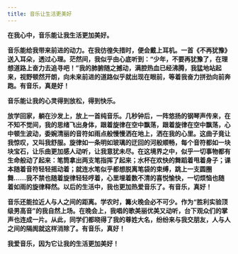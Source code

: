 ```yaml
---
title: 音乐让生活更美好
---
```

<!-- wp:paragraph -->
<p><strong>在我心中，音乐能让我生活更加美好。</strong><strong></strong></p>
<!-- /wp:paragraph -->

<!-- wp:paragraph -->
<p><strong>音乐能给我带来前进的动力。在我彷徨失措时，便会戴上耳机。一首《不再犹豫》送入耳朵，透过心理。茫然间，我似乎由心底听到：</strong><strong>“</strong><strong>少年，不要再犹豫了，在理想道路上奋力去追寻吧！</strong><strong>”</strong><strong>我的肺腑随之撼动，满腔热血已经沸腾，我猛地站起来，视野顿然开朗，向未来前进的道路似乎就出现在眼前，等着我奋力拼劲向前奔跑。有音乐，真是好！</strong><strong></strong></p>
<!-- /wp:paragraph -->

<!-- wp:paragraph -->
<p><strong>音乐能让我的心灵得到放松，得到快乐。</strong><strong></strong></p>
<!-- /wp:paragraph -->

<!-- wp:paragraph -->
<p><strong>放学回家，躺在沙发上，放上一首纯音乐。几秒钟后，一阵悠扬的钢琴声传来，在不知不觉间，我的思绪飞出身体，跟着旋律在空中飘荡，跟着旋律在空中飘荡，心中顿生波动，委婉清丽的音符如雨点般慢慢洒在地上，洒在我的心里。这曲子竟让我惊叹，又叫我舒服。旋律如一条明如玻璃的迂回的河般顺畅，每个音符都如一块块宝石，让乐曲更加感人动听，让我意犹未尽。在这境界之中，似乎一切事物都有生命般动了起来：笔筒拿出两支笔指挥了起来；水杯在欢快的舞蹈着甩着身子；课本随着音符轻轻摇动着；就连水笔似乎都想脱离笔袋的束缚，跳上一支圆圈舞......我不禁也随着旋律轻轻哼着，心里埋着数不清的喜悦愉快，一切烦恼也随着如雨的旋律释然。以后的生活中，我也更加热爱音乐了。有音乐，真好！</strong><strong></strong></p>
<!-- /wp:paragraph -->

<!-- wp:paragraph -->
<p><strong>音乐还能拉近人与人之间的距离。学农时，篝火晚会必不可少。作为</strong><strong>“</strong><strong>胜利实验顶级男高音</strong><strong>”</strong><strong>的我自然上场。在晚会上，我唱的歌美丽优美又动听，台下观众们的掌声也连成一片。从此，同学们都晓得了我的尊姓大名，纷纷来与我交朋友，人与人之间的隔阂就这样消除了。有音乐，真好！</strong><strong></strong></p>
<!-- /wp:paragraph -->

<!-- wp:paragraph -->
<p><strong>我爱音乐，因为它让我的生活更加美好！</strong><strong></strong></p>
<!-- /wp:paragraph -->
